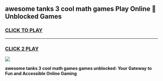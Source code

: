 
## awesome tanks 3 cool math games Play Online 👋 Unblocked Games
<h3>
<a href="https://news.freeplayer.one?title=awesome_tanks_3_cool_math_games&ref=17CMG">CLICK TO PLAY</a></h3>
<hr>

<h3>
<a href="https://news.freeplayer.one?title=awesome_tanks_3_cool_math_games&ref=17CMG">CLICK 2 PLAY</a>
  
</h3>

<a href="https://news.freeplayer.one?title=awesome_tanks_3_cool_math_games&ref=17CMG/"><img src="https://clearcache.store/games.png"></a>


**awesome tanks 3 cool math games games unblocked: Your Gateway to Fun and Accessible Online Gaming**

